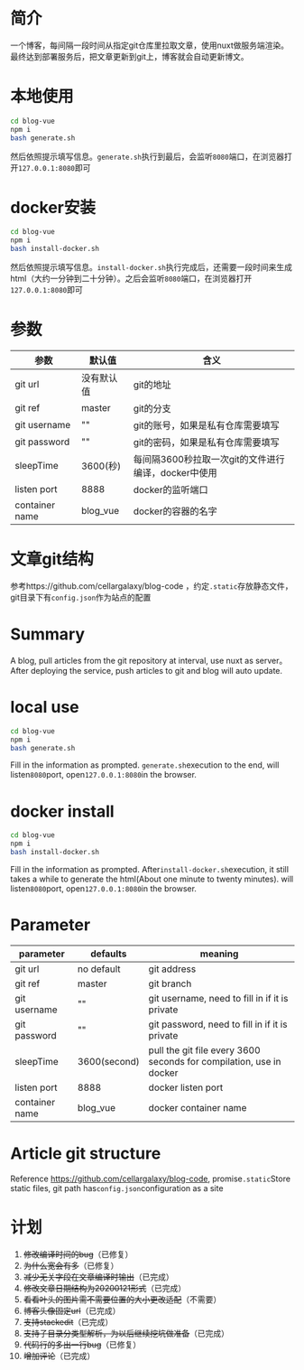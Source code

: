 # 简介
一个博客，每间隔一段时间从指定git仓库里拉取文章，使用nuxt做服务端渲染。最终达到部署服务后，把文章更新到git上，博客就会自动更新博文。

# 本地使用
```bash
cd blog-vue
npm i
bash generate.sh
```
然后依照提示填写信息。`generate.sh`执行到最后，会监听`8080`端口，在浏览器打开`127.0.0.1:8080`即可

# docker安装
```bash
cd blog-vue
npm i
bash install-docker.sh
```
然后依照提示填写信息。`install-docker.sh`执行完成后，还需要一段时间来生成html（大约一分钟到二十分钟）。之后会监听`8080`端口，在浏览器打开`127.0.0.1:8080`即可

# 参数
|参数|默认值|含义|
|-|-|-|
|git url|没有默认值|git的地址|
|git ref|master|git的分支|
|git username|""|git的账号，如果是私有仓库需要填写|
|git password|""|git的密码，如果是私有仓库需要填写|
|sleepTime|3600(秒)|每间隔3600秒拉取一次git的文件进行编译，docker中使用|
|listen port|8888|docker的监听端口|
|container name|blog_vue|docker的容器的名字|

# 文章git结构
参考https://github.com/cellargalaxy/blog-code ，约定`.static`存放静态文件，git目录下有`config.json`作为站点的配置

# Summary
A blog, pull articles from the git repository at interval, use nuxt as server。After deploying the service, push articles to git and blog will auto update.

# local use
```bash
cd blog-vue
npm i
bash generate.sh
```
Fill in the information as prompted. `generate.sh`execution to the end, will listen`8080`port, open`127.0.0.1:8080`in the browser.

# docker install
```bash
cd blog-vue
npm i
bash install-docker.sh
```
Fill in the information as prompted. After`install-docker.sh`execution, it still takes a while to generate the html(About one minute to twenty minutes). will listen`8080`port, open`127.0.0.1:8080`in the browser.

# Parameter
|parameter|defaults|meaning|
|-|-|-|
|git url|no default|git address|
|git ref|master|git branch|
|git username|""|git username, need to fill in if it is private|
|git password|""|git password, need to fill in if it is private|
|sleepTime|3600(second)|pull the git file every 3600 seconds for compilation, use in docker|
|listen port|8888|docker listen port|
|container name|blog_vue|docker container name|

# Article git structure
Reference https://github.com/cellargalaxy/blog-code, promise`.static`Store static files, git path has`config.json`configuration as a site

# 计划
1. ~~修改编译时间的bug~~（已修复）
2. ~~为什么宽会有多~~（已修复）
3. ~~减少无关字段在文章编译时输出~~（已完成）
4. ~~修改文章日期结构为20200121形式~~（已完成）
5. ~~看看叶头的图片需不需要位置的大小更改适配~~（不需要）
6. ~~博客头像固定url~~（已完成）
7. ~~支持stackedit~~（已完成）
8. ~~支持子目录分类型解析，为以后继续挖坑做准备~~（已完成）
9. ~~代码行的多出一行bug~~（已修复）
10. ~~增加评论~~（已完成）